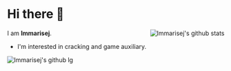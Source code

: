 # Hi there 👋
<img style="max-width: 450px"  align="right" src="https://github-readme-stats.vercel.app/api/top-langs/?username=lmmarisej" alt="lmmarisej's github stats"/>

I am **lmmarisej**. 
- I'm interested in cracking and game auxiliary.



<img style="max-width: 450px"  align="left" src="https://github-readme-stats.vercel.app/api?username=lmmarisej&show_icons=true&icon_color=0366d6&bg_color=ffffff&hide_title=true&include_all_commits=true&count_private=true" alt="lmmarisej's github lg"/>



